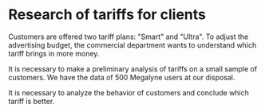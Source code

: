 # Research of tariffs for clients 

Customers are offered two tariff plans: "Smart" and "Ultra". To adjust the advertising budget, the commercial department wants to understand which tariff brings in more money.

It is necessary to make a preliminary analysis of tariffs on a small sample of customers. We have the data of 500 Megalyne users at our disposal. 

It is necessary to analyze the behavior of customers and conclude which tariff is better.
